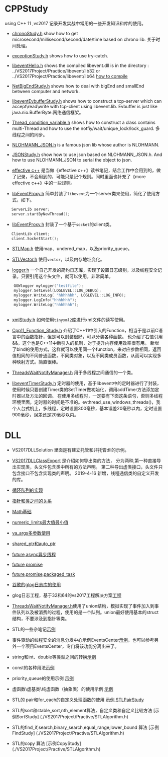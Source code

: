 # CPPStudy
using C++ 11  ,vs2017
记录开发实战中常用的一些开发知识和库的使用。

* [chronoStudy.h](./VS2017Project/Practice/chronoStudy.h) show how to get microsecond/millisecond/second/date/time based on chrono lib. 关于时间处理。

* [exceptionStudy.h](./VS2017Project/Practice/exceptionStudy.h) shows how to use try-catch.

* [libeventHello.h](./VS2017Project/Practice/libeventHello.h) shows the compiled libevent.dll is in the directory : ../VS2017Project/Practice/libevent/lib32 or ../VS2017Project/Practice/libevent/lib64 [how to compile](./windows10下编译libevent（x64和x86））)

* [NetBigEndStudy.h](./VS2017Project/Practice/NetBigEndStudy.h) shows how to deal with bigEnd and smallEnd between computer and network.

* [libeventEvbufferStudy.h](./VS2017Project/Practice/libeventEvbufferStudy.h) shows how to construct a tcp-server which can accept\read\write with tcp-client using libevent.lib. Evbuffer is just like java.nio.BufferByte.网络通信框架。

* [Thread_condition_variable.h](./VS2017Project/Practice/Thread_condition_variable.h) shows how to construct a class contains multi-Thread and how to use the notfiy/wait/unique_lock/lock_guard. 多线程之间的同步。

* [NLOHMANN_JSON.h](./VS2017Project/Practice/NLOHMANN_JSON.h) is a famous json lib whose author is NLOHMANN. 

* [JSONStudy.h](./VS2017Project/Practice/JSONStudy.h) show how to use json based on NLOHMANN_JSON.h.  And how to use NLOHMANN_JSON to serial the object to json.

* [effective c++](./effective_Cpp_rules.md) 是当做《effective c++》读书笔记，结合工作中会用到的，做了记录，不会用到的，可能只是记个规则。同时里面也补充了《more effective c++》中的一些规则。

* [libEventProxy.h](./VS2017Project/Practice/libEventProxy.h) 简单封装了`libevent`为一个server类来使用，简化了使用方式，如下。

```cpp
   ServerLib server;
   server.startByNewThread();
```

* [libEventProxy.h](./VS2017Project/Practice/libEventProxy.h) 封装了一个基于`socket`的client类。

```cpp
   ClientLib client;
   client.SocketStart();
```

* [STLMap.h](./VS2017Project/Practice/STLMap.h) 使用map、undered_map，以及priority_queue。

* [STLVector.h](./VS2017Project/Practice/STLVector.h) 使用`vector`，以及内存地址变化。

* [logger.h](./VS2017Project/Practice/logger.h) 一个自己开发的简约日志库，实现了设置日志级别，以及线程安全记录。只要引用这个头文件，就可以使用，非常简单。

```cpp
	GGWlogger mylogger("testfile");
	mylogger.SetLevel(LOGLEVEL::LOG_DEBUG);
	mylogger.WriteLog( "hhhhhhh", LOGLEVEL::LOG_INFO);
	mylogger.LogInfo("hhhhhhh");
	mylogger.WriteLog("hhhhhhh");
	
```

* [xmlStudy.h](./VS2017Project/Practice/xmlStudy.h) 如何使用`tinyxml2`库进行xml文件的读写使用。

* [Cpp11_Function_Study.h](./VS2017Project/Practice/Cpp11_Function_Study.h) 介绍了C++11中引入的Function，相当于是以前C语言中的函数指针，但是可以封装很好，可以分装各种函数。
也介绍了右值引用&&，这个也是C++11中新引入的机制，对于提升内存使用效率很有用。
新增了bind的使用方式，这样就可以使用同一个function，来对应参数相同，返回值相同的不同普通函数，不同类对象，以及不同类成员函数，从而可以实现多种映射方式。简直很棒。

* [ThreadsWaitNotifyManager.h](./VS2017Project/Practice/ThreadsWaitNotifyManager.h) 用于多线程之间通信的一个类。

* [libeventTimerStudy.h](./VS2017Project/Practice/libeventTimerStudy.h) 定时器的使用，基于libevent中的定时器进行了封装，使用时候只要创建Timer类的SetTimer做初始化，调用addTimer方法添加定时器以及方法的回调。
在使用多线程时，一定要有下面这条语句，否则多线程环境里面，定时器的时间是不准的。evthread_use_windows_threads()，我个人台式机上，多线程，定时设置300毫秒，基本误差20毫秒以内，定时设置900毫秒，误差还是20毫秒以内。

# DLL

* VS2017DLLSolution 里面是有建立托管和非托管dll的示例。

* [VS2017DLLClassExport](./VS2017DLLClassExport/) 是介绍如何导出类的方法，
分为两种,第一种直接导出实现类，头文件包含类中所有的方法声明。
第二种导出虚类接口，头文件只包含接口不包含实现类的声明。
2019-4-16 新增，线程通信类的自定义开发的库。

* [循环队列的实现](./VS2017Project/Practice/CircleVector.h)

* [指针和类之间的关系](./VS2017Project/Practice/pointerToMember.h)

* [Math基础](./VS2017Project/Practice/mathTest.h)

* [numeric_limits最大值最小值](./VS2017Project/Practice/mathTest.h)

* [va_args多参数使用](./VS2017Project/Practice/va_listStudy.h)

* [shared_ptr和auto_ptr](./VS2017Project/Practice/shardPtrStudy.h)

* [future,async异步线程](./VS2017Project/Practice/asyncFutureStudy.h)

* [future,promise](./VS2017Project/Practice/future_promise_test.h)

* [future,promise,packaged_task](./VS2017Project/Practice/packagedTaskStudy.h)

* [谷歌的glog日志库的使用](./VS2017Project/Practice/glogStudy.h)

* glog日志工程，基于32和64的vs2017工程解决方案[工程](./glog-master)

* [ThreadsWaitNotifyManager.h](./VS2017Project/Practice/ThreadsWaitNotifyManager.h)使用了union结构，模拟实现了事件加入到事件队列以及被消费的过程，使用的是一个队列。union最好使用基本的struct结构，不要涉及到指针等类。

* STL的一些杂笔记[示例](./VS2017STL/STLTest.cpp)

* 事件驱动的线程安全的消息分发中心示例EventsCenter[示例](./VS2017Project/Practice/ThreadsWaitNotifyManager.h)，也可以参考另外一个项目EventsCenter，专门将该功能分离出来了。

* string和int、double等类型之间的转换[示例](./VS2017Project/Practice/stringStudy.h)

* const的各种用法[示例](./VS2017Project/Practive/constStudy.h)

* priority_queue的使用示例 [示例](./VS2017Project/Practice/STLMap.h)

* 虚函数\虚基类\纯虚函数（抽象类）的使用示例 [示例](./VS2017Project/Practice/virutalFunStudy.h)

* STL的 pair和for_each的自定义处理函数的使用 [示例 STLPairStudy](./VS2017Project/Practive/STLMap.h)

* STL的sort和stable_sort,nth_element算法，自定义类和自定义比较方法 [示例SortStudy] (./VS2017Project/Practive/STLAlgorithm.h)

* STL的find_if,search,binary_search,equal_range,lower_bound 算法 [示例FindStudy] (./VS2017Project/Practive/STLAlgorithm.h)

* STL的copy 算法 [示例CopyStudy] (./VS2017Project/Practive/STLAlgorithm.h)

